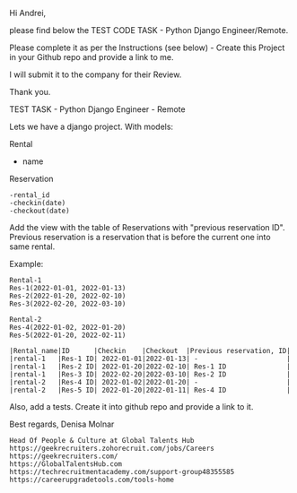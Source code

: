 Hi  Andrei,

please find below the TEST CODE TASK -  Python Django Engineer/Remote.

Please complete it as per the Instructions (see below) - Create this Project in your Github repo and
provide a link to me.

I will submit it to the company for their Review.

Thank you.

TEST TASK - Python Django Engineer - Remote

Lets we have a django project.
With models:

Rental

- name

Reservation

```
-rental_id
-checkin(date)
-checkout(date)
```

Add the view with the table of Reservations with "previous reservation ID".
Previous reservation is a reservation that is before the current one into same
rental.

Example:

```
Rental-1
Res-1(2022-01-01, 2022-01-13)
Res-2(2022-01-20, 2022-02-10)
Res-3(2022-02-20, 2022-03-10)

Rental-2
Res-4(2022-01-02, 2022-01-20)
Res-5(2022-01-20, 2022-02-11)
```

```
|Rental_name|ID      |Checkin    |Checkout  |Previous reservation, ID|
|rental-1   |Res-1 ID| 2022-01-01|2022-01-13| -                      |
|rental-1   |Res-2 ID| 2022-01-20|2022-02-10| Res-1 ID               |
|rental-1   |Res-3 ID| 2022-02-20|2022-03-10| Res-2 ID               |
|rental-2   |Res-4 ID| 2022-01-02|2022-01-20| -                      |
|rental-2   |Res-5 ID| 2022-01-20|2022-01-11| Res-4 ID               |
```

Also, add a tests.
Create it into github repo and provide a link to it.

Best regards,
Denisa Molnar

```
Head Of People & Culture at Global Talents Hub
https://geekrecruiters.zohorecruit.com/jobs/Careers
https://geekrecruiters.com/
https://GlobalTalentsHub.com
https://techrecruitmentacademy.com/support-group48355585
https://careerupgradetools.com/tools-home
```
